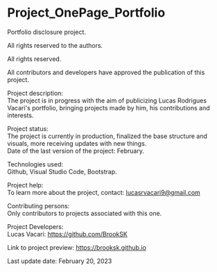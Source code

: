 # Project_OnePage_Portfolio
Portfolio disclosure project.

All rights reserved to the authors.

All rights reserved.

All contributors and developers have approved the publication of this project.

Project description:<br>
The project is in progress with the aim of publicizing Lucas Rodrigues Vacari's portfolio, bringing projects made by him, his contributions and interests.

Project status:<br>
The project is currently in production, finalized the base structure and visuals, more receiving updates with new things.<br>
Date of the last version of the project: February.

Technologies used:<br>
Github, Visual Studio Code, Bootstrap.

Project help:<br>
To learn more about the project, contact: lucasrvacari9@gmail.com

Contributing persons:<br>
Only contributors to projects associated with this one.

Project Developers:<br>
Lucas Vacari: https://github.com/BrookSK

Link to project preview: https://brooksk.github.io

Last update date: February 20, 2023
